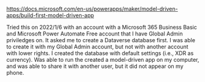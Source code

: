 https://docs.microsoft.com/en-us/powerapps/maker/model-driven-apps/build-first-model-driven-app

Tried this on 2022/1/6 with an account with a Microsoft 365 Business Basic and Microsoft Power Automate Free account that I have Global Admin priviledges on. It asked me to create a Dataverse database first. I was able to create it with my Global Admin account, but not with another account with lower rights. I created the database with default settings (i.e., XDR as currency). Was able to run the created a model-driven app on my computer, and was able to share it with another user, but it did not appear on my phone. 